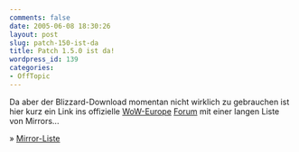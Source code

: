 ```yaml
---
comments: false
date: 2005-06-08 18:30:26
layout: post
slug: patch-150-ist-da
title: Patch 1.5.0 ist da!
wordpress_id: 139
categories:
- OffTopic
---
```


Da aber der Blizzard-Download momentan nicht wirklich zu gebrauchen ist hier kurz ein Link ins offizielle [WoW-Europe](http://www.wow-europe.com/) [Forum](http://forums-de.wow-europe.com/) mit einer langen Liste von Mirrors...

» [Mirror-Liste](http://forums-de.wow-europe.com/thread.aspx?fn=wow-general-de&t=202553&p=1&tmp=1)
